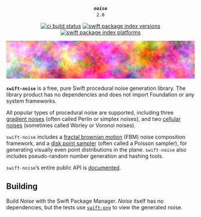 <div align="center">

***`noise`***<br>`2.0`

[![ci build status](https://github.com/tayloraswift/swift-noise/actions/workflows/build.yml/badge.svg)](https://github.com/tayloraswift/swift-noise/actions/workflows/build.yml)
[![swift package index versions](https://img.shields.io/endpoint?url=https%3A%2F%2Fswiftpackageindex.com%2Fapi%2Fpackages%2Ftayloraswift%2Fswift-noise%2Fbadge%3Ftype%3Dswift-versions)](https://swiftpackageindex.com/tayloraswift/swift-noise)
[![swift package index platforms](https://img.shields.io/endpoint?url=https%3A%2F%2Fswiftpackageindex.com%2Fapi%2Fpackages%2Ftayloraswift%2Fswift-noise%2Fbadge%3Ftype%3Dplatforms)](https://swiftpackageindex.com/tayloraswift/swift-noise)

</div>

![](Sources/Noise/docs.docc/png/banner_FBM.png)

**`swift-noise`** is a free, pure Swift procedural noise generation library. The library product has no dependencies and does not import Foundation or any system frameworks.

All popular types of procedural noise are supported, including three [gradient noises](https://en.wikipedia.org/wiki/Perlin_noise) (often called Perlin or simplex noises), and two [cellular noises](https://en.wikipedia.org/wiki/Worley_noise) (sometimes called Worley or Voronoi noises).

`swift-noise` includes a [fractal brownian motion](https://thebookofshaders.com/13/) (FBM) noise composition framework, and a [disk point sampler](https://en.wikipedia.org/wiki/Supersampling#Poisson_disc) (often called a Poisson sampler), for generating visually even point distributions in the plane. `swift-noise` also includes pseudo-random number generation and hashing tools.

`swift-noise`’s entire public API is [documented](https://swiftinit.org/hist/swift-noise:master/noise).

## Building

Build *Noise* with the Swift Package Manager. *Noise* itself has no dependencies, but the tests use [`swift-png`](https://github.com/tayloraswift/swift-png) to view the generated noise.
